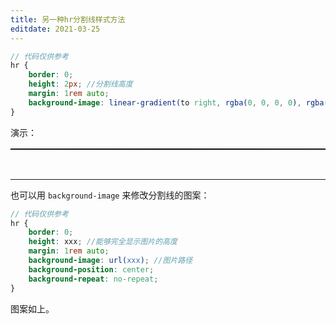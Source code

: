```yaml
---
title: 另一种hr分割线样式方法
editdate: 2021-03-25
---
```


```scss
// 代码仅供参考
hr {
    border: 0;
    height: 2px; //分割线高度
    margin: 1rem auto;
    background-image: linear-gradient(to right, rgba(0, 0, 0, 0), rgba(0, 0, 0, 0.75), rgba(0, 0, 0, 0)); //渐变色
}
```

演示：

<hr style="border: 0;height: 2px;margin: 1rem auto;background-image: linear-gradient(to right, rgba(0, 0, 0, 0), rgba(0, 0, 0, 0.75), rgba(0, 0, 0, 0));">

​    

------

也可以用 `background-image` 来修改分割线的图案：

```scss
// 代码仅供参考
hr {
    border: 0;
    height: xxx; //能够完全显示图片的高度
    margin: 1rem auto;
    background-image: url(xxx); //图片路径
    background-position: center;
    background-repeat: no-repeat;
}
```

图案如上。